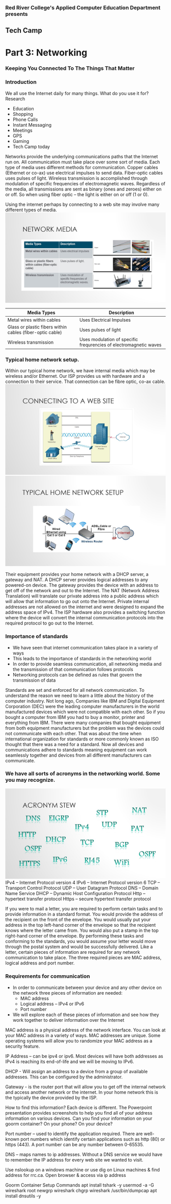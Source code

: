### Red River College's Applied Computer Education Department presents  
## Tech Camp
# Part 3: Networking

### Keeping You Connected To The Things That Matter

### Introduction
We all use the Internet daily for many things.  What do you use it for?
Research
- Education
- Shopping
- Phone Calls
- Instant Messaging
- Meetings
- GPS
- Gaming
- Tech Camp today

Networks provide the underlying communications paths that the Internet run on.  All communication must take place over some sort of media.  Each type of media uses different methods for communication.  Copper cables (Ethernet or co-ax) use electrical impulses to send data.  Fiber-optic cables uses pulses of light.  Wireless transmission is accomplished through modulation of specific frequencies of electromagnetic waves.  Regardless of the media, all transmissions are sent as binary (ones and zeroes) either on or off. So when using fiber optic – the light is either on or off (1 or 0).

Using the internet perhaps by connecting to a web site may involve many different types of media.  
<img src="0 - Images/03 Networking Presentation 03.jpg" alt="Different types of physical media can be used to communicate">

| Media Types | Description |
| - | - |
| Metal wires within cables | Uses Electrical Impulses |
| Glass or plastic fibers within cables (fiber-optic cable) | Uses pulses of light |
| Wireless transmission | Uses modulation of specific frequrencies of electromagnetic waves |

### Typical home network setup. 
Within our typical home network, we have internal media which may be wireless and/or Ethernet.  Our ISP provides us with hardware and a connection to their service.  That connection can be fibre optic, co-ax cable.  
<img src="0 - Images/03 Networking Presentation 04.jpg" alt="Connecting to a Website with media type examples">
<img src="0 - Images/03 Networking Presentation 05.jpg" alt="Typical Home Network Setup">

Their equipment provides your home network with a DHCP server, a gateway and NAT.  A DHCP server provides logical addresses to any powered-on device.  The gateway provides the device with an address to get off of the network and out to the Internet.  The NAT (Network Address Translation) will translate our private address into a public address which will allow that information to go out onto the Internet.  Private internal addresses are not allowed on the internet and were designed to expand the address space of IPv4.  The ISP hardware also provides a switching function where the device will convert the internal communication protocols into the required protocol to go out to the Internet.

### Importance of standards
- We have seen that internet communication takes place in a variety of ways
- This leads to the importance of standards in the networking world
- In order to provide seamless communication, all networking media and the transmission of that communication follows protocols
- Networking protocols can be defined as rules that govern the transmission of data

Standards are set and enforced for all network communication.  To understand the reason we need to learn a little about the history of the computer industry. Not long ago, Companies like IBM and Digital Equipment Corporation (DEC) were the leading computer manufacturers in the world manufactured devices which were not compatible with each other. So if you bought a computer from IBM you had to buy a monitor, printer and everything from IBM. There were many companies that bought equipment from both equipment manufacturers but the problem was the devices could not communicate with each other. That was about the time when international organization for standards or more commonly known as ISO thought that there was a need for a standard.  Now all devices and communications adhere to standards meaning equipment can work seamlessly together and devices from all different manufacturers can communicate.


### We have all sorts of acronyms in the networking world. Some you may recognize.
<img src="0 - Images/03 Networking Presentation 07.jpg" alt="Acronym Stew - many networking acronyms are pictured">
IPv4 – Internet Protocol version 4
IPv6 – Internet Protocol version 6
TCP – Transport Control Protocol
UDP – User Datagram Protocol
DNS – Domain Name Service  
DHCP – Dynamic Host Configuration Protocol
Http – hypertext transfer protocol
Https – secure hypertext transfer protocol


If you were to mail a letter, you are required to perform certain tasks and to provide information in a standard format.  You would provide the address of the recipient on the front of the envelope.  You would usually put your address in the top left-hand corner of the envelope so that the recipient knows where the letter came from.  You would also put a stamp in the top right-hand corner of the envelope.  By performing these tasks and conforming to the standards, you would assume your letter would move through the postal system and would be successfully delivered.  Like a letter, certain pieces of information are required for any network communication to take place. The three required pieces are MAC address, logical address and port number.

### Requirements for communication
- In order to communicate between your device and any other device on the network three pieces of information are needed:
  - MAC address
  - Logical address – IPv4 or IPv6
  - Port number
- We will explore each of these pieces of information and see how they work together to deliver information over the Internet

MAC address is a physical address of the network interface.  You can look at your MAC address in a variety of ways.  MAC addresses are unique.  Some operating systems will allow you to randomize your MAC address as a security feature.

IP Address – can be ipv4 or ipv6.  Most devices will have both addresses as IPv4 is reaching its end-of-life and we will be moving to IPv6.  

DHCP - Will assign an address to a device from a group of available addresses.  This can be configured by the administrator.

Gateway - is the router port that will allow you to get off the internal network and access another network or the internet.  In your home network this is the typically the device provided by the ISP.

How to find this information?  Each device is different.  The Powerpoint presentation provides screenshots to help you find all of your address information on various devices.  Can you find your information on your goorm container?  On your phone?  On your device?

Port number – used to identify the application required.  There are well-known port numbers which identify certain applications such as http (80) or https (443).  A port number can be any number between 0-65535.

DNS – maps names to ip addresses.  Without a DNS service we would have to remember the IP address for every web site we wanted to visit.

Use nslookup on a windows machine or use dig on Linux machines & find address for rrc.ca.  Open browser & access via ip address

Goorm Container Setup Commands
apt install tshark -y
usermod -a -G wireshark root 
newgrp wireshark
chgrp wireshark /usr/bin/dumpcap
apt install dnsutils -y





